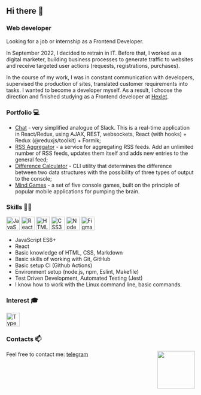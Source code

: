 ## Hi there 👋

### Web developer
Looking for a job or internship as a Frontend Developer.

In September 2022, I decided to retrain in IT. Before that, I worked as a digital marketer, building business processes to generate traffic to websites and receive targeted user actions (requests, registrations, purchases).

In the course of my work, I was in constant communication with developers, supervised the production of sites, translated customer requirements into tasks. I wanted to become a developer myself. As a result, I choose the direction and finished studying as a Frontend developer at [Hexlet](https://ru.hexlet.io/pages/about).

### Portfolio 💻
- [Chat](https://github.com/domingi/frontend-project-12) - very simplified analogue of Slack. This is a real-time application in React/Redux, using AJAX, REST, websockets, React (with hooks) + Redux (@reduxjs/toolkit) + Formik;
- [RSS Aggregator](https://github.com/domingi/rss-aggregator) - a service for aggregating RSS feeds. Add an unlimited number of RSS feeds, updates them itself and adds new entries to the general feed;
- [Difference Calculator](https://github.com/domingi/frontend-project-46) - CLI utility that determines the difference between two data structures with the possibility of three types of output to the console;
- [Mind Games](https://github.com/domingi/frontend-project-44) - a set of five console games, built on the principle of popular mobile applications for pumping the brain.


### Skills 👨‍💻

<p align="left">
<a href="https://developer.mozilla.org/en-US/docs/Web/JavaScript" target="_blank" rel="noreferrer"><img src="https://raw.githubusercontent.com/danielcranney/readme-generator/main/public/icons/skills/javascript-colored.svg" width="36" height="36" alt="JavaScript" /></a>
<a href="https://reactjs.org/" target="_blank" rel="noreferrer"><img src="https://raw.githubusercontent.com/danielcranney/readme-generator/main/public/icons/skills/react-colored.svg" width="36" height="36" alt="React" /></a>
<a href="https://developer.mozilla.org/en-US/docs/Glossary/HTML5" target="_blank" rel="noreferrer"><img src="https://raw.githubusercontent.com/danielcranney/readme-generator/main/public/icons/skills/html5-colored.svg" width="36" height="36" alt="HTML5" /></a>
<a href="https://www.w3.org/TR/CSS/#css" target="_blank" rel="noreferrer"><img src="https://raw.githubusercontent.com/danielcranney/readme-generator/main/public/icons/skills/css3-colored.svg" width="36" height="36" alt="CSS3" /></a>
<a href="https://nodejs.org/en/" target="_blank" rel="noreferrer"><img src="https://raw.githubusercontent.com/danielcranney/readme-generator/main/public/icons/skills/nodejs-colored.svg" width="36" height="36" alt="NodeJS" /></a>
<a href="https://www.figma.com/" target="_blank" rel="noreferrer"><img src="https://raw.githubusercontent.com/danielcranney/readme-generator/main/public/icons/skills/figma-colored.svg" width="36" height="36" alt="Figma" /></a>
</p>

- JavaScript ES6+
- React
- Basic knowledge of HTML, CSS, Markdown
- Basic skills of working with Git, GitHub
- Basic setup CI (Github Actions)
- Environment setup (node.js, npm, Eslint, Makefile)
- Test Driven Development, Automated Testing (Jest)
- I know how to work with the Linux command line, basic commands.

### Interest 🎓
<p align="left"> <a href="https://www.typescriptlang.org/" target="_blank" rel="noreferrer"><img src="https://raw.githubusercontent.com/danielcranney/readme-generator/main/public/icons/skills/typescript-colored.svg" width="36" height="36" alt="TypeScript" /></a>
</p>


### Contacts 📫 

<img align='right' width='100' src='https://media.giphy.com/media/bcKmIWkUMCjVm/giphy.gif'>

Feel free to contact me:
[telegram](https://t.me/stanisgri)
